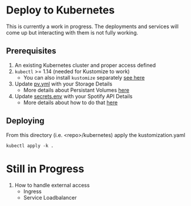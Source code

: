 Deploy to Kubernetes
====================
This is currently a work in progress.  The deployments and services will come up but interacting with them is not fully working.

Prerequisites
-------------
1. An existing Kubernetes cluster and proper access defined
1. `kubectl` >= 1.14 (needed for Kustomize to work)
    - You can also install `kustomize` separately [see here](https://kustomize.io/)
1. Update [pv.yml](pv.yml) with your Storage Details
    - More details about Persistant Volumes [here](https://kubernetes.io/docs/concepts/storage/persistent-volumes/#types-of-persistent-volumes)
1. Update [secrets.env](secrets.env) with your Spotify API Details
    - More details about how to do that [here](https://github.com/Yooooomi/your_spotify#creating-the-spotify-application)

Deploying
---------
From this directory (i.e. \<repo>/kubernetes) apply the kustomization.yaml

`kubectl apply -k .`

Still in Progress
=================
1. How to handle external access
     - Ingress
     - Service Loadbalancer